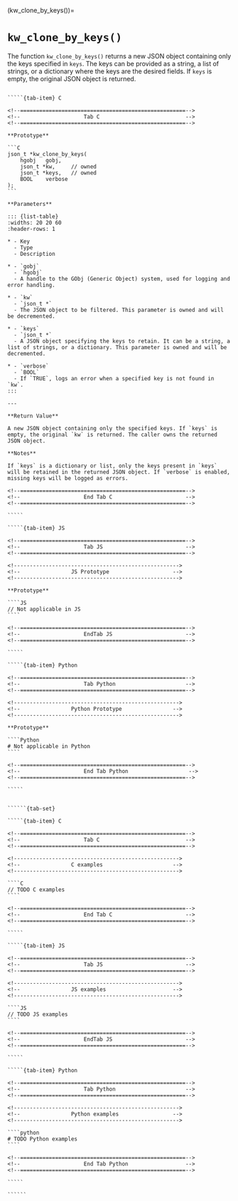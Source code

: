 <!-- ============================================================== -->
(kw_clone_by_keys())=
# `kw_clone_by_keys()`
<!-- ============================================================== -->

The function `kw_clone_by_keys()` returns a new JSON object containing only the keys specified in `keys`. The keys can be provided as a string, a list of strings, or a dictionary where the keys are the desired fields. If `keys` is empty, the original JSON object is returned.

<!------------------------------------------------------------>
<!--                    Prototypes                          -->
<!------------------------------------------------------------>

``````{tab-set}

`````{tab-item} C

<!--====================================================-->
<!--                    Tab C                           -->
<!--====================================================-->

**Prototype**

```C
json_t *kw_clone_by_keys(
    hgobj   gobj,
    json_t *kw,     // owned
    json_t *keys,   // owned
    BOOL    verbose
);
```

**Parameters**

::: {list-table}
:widths: 20 20 60
:header-rows: 1

* - Key
  - Type
  - Description

* - `gobj`
  - `hgobj`
  - A handle to the GObj (Generic Object) system, used for logging and error handling.

* - `kw`
  - `json_t *`
  - The JSON object to be filtered. This parameter is owned and will be decremented.

* - `keys`
  - `json_t *`
  - A JSON object specifying the keys to retain. It can be a string, a list of strings, or a dictionary. This parameter is owned and will be decremented.

* - `verbose`
  - `BOOL`
  - If `TRUE`, logs an error when a specified key is not found in `kw`.
:::

---

**Return Value**

A new JSON object containing only the specified keys. If `keys` is empty, the original `kw` is returned. The caller owns the returned JSON object.

**Notes**

If `keys` is a dictionary or list, only the keys present in `keys` will be retained in the returned JSON object. If `verbose` is enabled, missing keys will be logged as errors.

<!--====================================================-->
<!--                    End Tab C                       -->
<!--====================================================-->

`````

`````{tab-item} JS

<!--====================================================-->
<!--                    Tab JS                          -->
<!--====================================================-->

<!---------------------------------------------------->
<!--                JS Prototype                    -->
<!---------------------------------------------------->

**Prototype**

````JS
// Not applicable in JS
````

<!--====================================================-->
<!--                    EndTab JS                       -->
<!--====================================================-->

`````

`````{tab-item} Python

<!--====================================================-->
<!--                    Tab Python                      -->
<!--====================================================-->

<!---------------------------------------------------->
<!--                Python Prototype                -->
<!---------------------------------------------------->

**Prototype**

````Python
# Not applicable in Python
````

<!--====================================================-->
<!--                    End Tab Python                   -->
<!--====================================================-->

`````

``````

<!------------------------------------------------------------>
<!--                    Examples                            -->
<!------------------------------------------------------------>

```````{dropdown} Examples

``````{tab-set}

`````{tab-item} C

<!--====================================================-->
<!--                    Tab C                           -->
<!--====================================================-->

<!---------------------------------------------------->
<!--                C examples                      -->
<!---------------------------------------------------->

````C
// TODO C examples
````

<!--====================================================-->
<!--                    End Tab C                       -->
<!--====================================================-->

`````

`````{tab-item} JS

<!--====================================================-->
<!--                    Tab JS                          -->
<!--====================================================-->

<!---------------------------------------------------->
<!--                JS examples                     -->
<!---------------------------------------------------->

````JS
// TODO JS examples
````

<!--====================================================-->
<!--                    EndTab JS                       -->
<!--====================================================-->

`````

`````{tab-item} Python

<!--====================================================-->
<!--                    Tab Python                      -->
<!--====================================================-->

<!---------------------------------------------------->
<!--                Python examples                 -->
<!---------------------------------------------------->

````python
# TODO Python examples
````

<!--====================================================-->
<!--                    End Tab Python                  -->
<!--====================================================-->

`````

``````

```````
